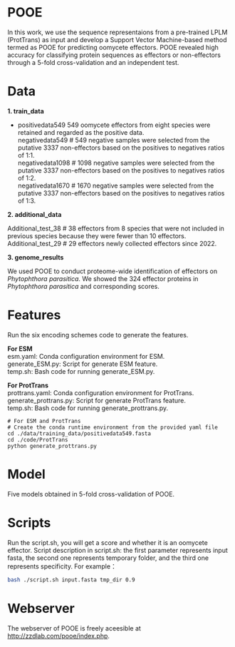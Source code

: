 # POOE
In this work, we use the sequence representaions from a pre-trained LPLM (ProtTrans) as input and develop a Support Vector Machine-based method termed as POOE for predicting oomycete effectors. POOE revealed high accuracy for classifying protein sequences as effectors or non-effectors through a 5-fold cross-validation and an independent test.<br>

# Data

**1. train_data**<br>

* positivedata549  549 oomycete effectors from eight species were retained and regarded as the positive data.<br>
  negativedata549     # 549 negative samples were selected from the putative 3337 non-effectors based on the positives to negatives ratios of 1:1.<br>
  negativedata1098  # 1098 negative samples were selected from the putative 3337 non-effectors based on the positives to negatives ratios of 1:2.<br>
  negativedata1670  # 1670 negative samples were selected from the putative 3337 non-effectors based on the positives to negatives ratios of 1:3.<br>

**2. additional_data**<br>

  Additional_test_38     # 38 effectors from 8 species that were not included in previous species because they were fewer than 10 effectors.<br>
  Additional_test_29     # 29 effectors newly collected effectors since 2022.<br>

**3. genome_results**<br>

We used POOE to conduct proteome-wide identification of effectors on *Phytophthora parasitica*. We showed the 324 effector proteins in *Phytophthora parasitica* and corresponding scores.<br>

# Features
Run the six encoding schemes code to generate the features.<br>

**For ESM**<br>
  esm.yaml: Conda configuration environment for ESM.<br>
  generate_ESM.py: Script for generate ESM feature.<br>
  temp.sh: Bash code for running generate_ESM.py.<br>

**For ProtTrans**<br>
  prottrans.yaml: Conda configuration environment for ProtTrans.<br>
  generate_prottrans.py: Script for generate ProtTrans feature.<br>
  temp.sh: Bash code for running generate_prottrans.py.<br>

```
# For ESM and ProtTrans
# Create the conda runtime environment from the provided yaml file
cd ./data/training_data/positivedata549.fasta
cd ./code/ProtTrans
python generate_prottrans.py
```
# Model
Five models obtained in 5-fold cross-validation of POOE.<br>

# Scripts
Run the script.sh, you will get a score and whether it is an oomycete effector. Script description in script.sh: the first parameter represents input fasta, the second one represents temporary folder, and the third one represents specificity. For example：<br>
```Bash
bash ./script.sh input.fasta tmp_dir 0.9
```

# Webserver
The webserver of POOE is freely aceesible at http://zzdlab.com/pooe/index.php. 
